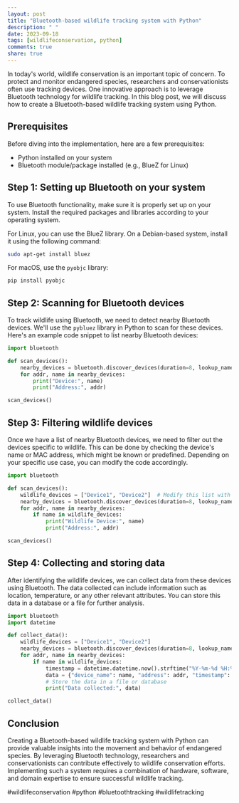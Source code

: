 ```yaml
---
layout: post
title: "Bluetooth-based wildlife tracking system with Python"
description: " "
date: 2023-09-18
tags: [wildlifeconservation, python]
comments: true
share: true
---
```


In today's world, wildlife conservation is an important topic of concern. To protect and monitor endangered species, researchers and conservationists often use tracking devices. One innovative approach is to leverage Bluetooth technology for wildlife tracking. In this blog post, we will discuss how to create a Bluetooth-based wildlife tracking system using Python.

## Prerequisites

Before diving into the implementation, here are a few prerequisites:

- Python installed on your system
- Bluetooth module/package installed (e.g., BlueZ for Linux)

## Step 1: Setting up Bluetooth on your system

To use Bluetooth functionality, make sure it is properly set up on your system. Install the required packages and libraries according to your operating system.

For Linux, you can use the BlueZ library. On a Debian-based system, install it using the following command:

```bash
sudo apt-get install bluez
```

For macOS, use the `pyobjc` library:

```bash
pip install pyobjc
```

## Step 2: Scanning for Bluetooth devices

To track wildlife using Bluetooth, we need to detect nearby Bluetooth devices. We'll use the `pybluez` library in Python to scan for these devices. Here's an example code snippet to list nearby Bluetooth devices:

```python
import bluetooth

def scan_devices():
    nearby_devices = bluetooth.discover_devices(duration=8, lookup_names=True)
    for addr, name in nearby_devices:
        print("Device:", name)
        print("Address:", addr)

scan_devices()
```

## Step 3: Filtering wildlife devices

Once we have a list of nearby Bluetooth devices, we need to filter out the devices specific to wildlife. This can be done by checking the device's name or MAC address, which might be known or predefined. Depending on your specific use case, you can modify the code accordingly.

```python
import bluetooth

def scan_devices():
    wildlife_devices = ["Device1", "Device2"]  # Modify this list with known wildlife device names
    nearby_devices = bluetooth.discover_devices(duration=8, lookup_names=True)
    for addr, name in nearby_devices:
        if name in wildlife_devices:
            print("Wildlife Device:", name)
            print("Address:", addr)

scan_devices()
```

## Step 4: Collecting and storing data

After identifying the wildlife devices, we can collect data from these devices using Bluetooth. The data collected can include information such as location, temperature, or any other relevant attributes. You can store this data in a database or a file for further analysis.

```python
import bluetooth
import datetime

def collect_data():
    wildlife_devices = ["Device1", "Device2"]
    nearby_devices = bluetooth.discover_devices(duration=8, lookup_names=True)
    for addr, name in nearby_devices:
        if name in wildlife_devices:
            timestamp = datetime.datetime.now().strftime("%Y-%m-%d %H:%M:%S")
            data = {"device_name": name, "address": addr, "timestamp": timestamp}
            # Store the data in a file or database
            print("Data collected:", data)

collect_data()
```

## Conclusion

Creating a Bluetooth-based wildlife tracking system with Python can provide valuable insights into the movement and behavior of endangered species. By leveraging Bluetooth technology, researchers and conservationists can contribute effectively to wildlife conservation efforts. Implementing such a system requires a combination of hardware, software, and domain expertise to ensure successful wildlife tracking.

#wildlifeconservation #python #bluetoothtracking #wildlifetracking
